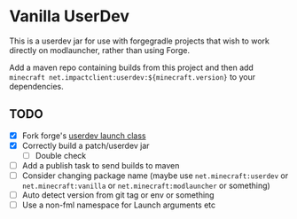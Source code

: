 # Vanilla UserDev

This is a userdev jar for use with forgegradle projects that wish to work directly on modlauncher, rather than using Forge.

Add a maven repo containing builds from this project and then add `minecraft net.impactclient:userdev:${minecraft.version}` to your dependencies.

## TODO

- [x] Fork forge's [userdev launch class](https://github.com/MinecraftForge/MinecraftForge/tree/734a3d76aa738b25e134789cb1305cc0c7c44e37/src/userdev/java/net/minecraftforge/userdev)
- [x] Correctly build a patch/userdev jar
  - [ ] Double check
- [ ] Add a publish task to send builds to maven
- [ ] Consider changing package name (maybe use `net.minecraft:userdev` or `net.minecraft:vanilla` or `net.minecraft:modlauncher` or something)
- [ ] Auto detect version from git tag or env or something
- [ ] Use a non-fml namespace for Launch arguments etc
